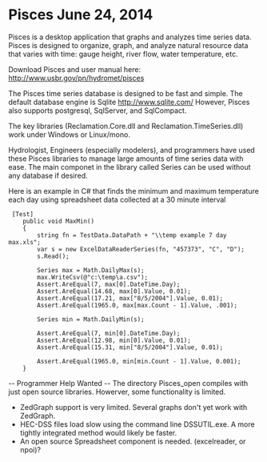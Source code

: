 Pisces   June 24, 2014
======

Pisces is a desktop application that graphs and analyzes time series data. Pisces is designed to organize, graph, and analyze natural resource data that varies with time: gauge height, river flow, water temperature, etc. 

Download Pisces and user manual here: http://www.usbr.gov/pn/hydromet/pisces
 
The Pisces time series database is designed to be fast and simple.  The default database engine is Sqlite http://www.sqlite.com/
However, Pisces also supports postgresql, SqlServer, and SqlCompact.

The key libraries  (Reclamation.Core.dll and Reclamation.TimeSeries.dll) work under Windows or Linux/mono.  
 
Hydrologist, Engineers (especially modelers), and programmers have used these Pisces libraries to manage large amounts of time series data with ease. The main componet in the library called Series can be used without any database if desired.

Here is an example in C# that finds the minimum and maximum temperature each day using spreadsheet data collected at a 30 minute interval

     [Test]
        public void MaxMin()
        { 
            string fn = TestData.DataPath + "\\temp example 7 day max.xls";
            var s = new ExcelDataReaderSeries(fn, "457373", "C", "D");
            s.Read();

            Series max = Math.DailyMax(s);
            max.WriteCsv(@"c:\temp\a.csv");
            Assert.AreEqual(7, max[0].DateTime.Day);
            Assert.AreEqual(14.68, max[0].Value, 0.01);
            Assert.AreEqual(17.21, max["8/5/2004"].Value, 0.01);
            Assert.AreEqual(1965.0, max[max.Count - 1].Value, .001);

            Series min = Math.DailyMin(s);

            Assert.AreEqual(7, min[0].DateTime.Day);
            Assert.AreEqual(12.98, min[0].Value, 0.01);
            Assert.AreEqual(15.31, min["8/5/2004"].Value, 0.01);

            Assert.AreEqual(1965.0, min[min.Count - 1].Value, 0.001);
        }

-- Programmer Help Wanted --
The directory Pisces_open compiles with just open source libraries.  Howerver, some functionality is limited.
* ZedGraph support is very limited. Several graphs don't yet work with ZedGraph.  
* HEC-DSS files load slow using the command line DSSUTIL.exe.  A more tightly integrated method would likely be faster.
* An open source Spreadsheet component is needed. (excelreader, or npoi)?
